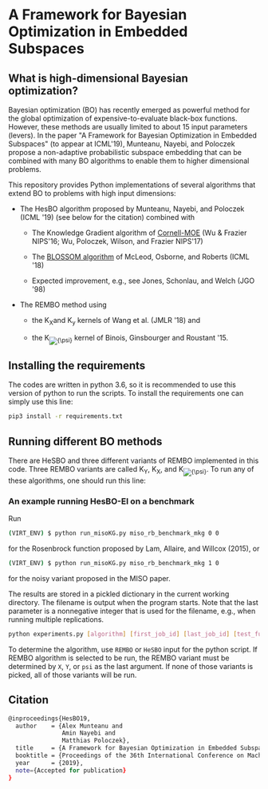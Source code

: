 # A Framework for Bayesian Optimization in Embedded Subspaces

## What is high-dimensional Bayesian optimization?
Bayesian optimization (BO) has recently emerged as powerful method for the global optimization of expensive-to-evaluate black-box functions. However, these methods are usually limited to about 15 input parameters (levers). 
In the paper "A Framework for Bayesian Optimization in Embedded Subspaces" (to appear at ICML'19), Munteanu, Nayebi, and Poloczek propose a non-adaptive probabilistic subspace embedding that can be combined with many BO algorithms to enable them to higher dimensional problems.

This repository provides Python implementations of several algorithms that extend BO to problems with high input dimensions:

* The HesBO algorithm proposed by Munteanu, Nayebi, and Poloczek (ICML '19) (see below for the citation) combined with

	* The Knowledge Gradient algorithm of [Cornell-MOE](https://github.com/wujian16/Cornell-MOE "Cornell-MOE") (Wu & Frazier NIPS'16; Wu, Poloczek, Wilson, and Frazier NIPS'17)
	
	* The [BLOSSOM algorithm](https://github.com/markm541374/gpbo "BLOSSOM") of McLeod, Osborne, and Roberts (ICML '18)
	
	* Expected improvement, e.g., see Jones, Schonlau, and Welch (JGO '98)
		
* The REMBO method using 

	* the K<sub>X</sub>and K<sub>y</sub> kernels of Wang et al. (JMLR '18) and 
	
	* the K<sub><img src="https://latex.codecogs.com/gif.latex?{~_\psi}" title="{\psi}" /></sub> kernel of Binois, Ginsbourger and Roustant '15.  

## Installing the requirements
The codes are written in python 3.6, so it is recommended to use this version of python to run the scripts. To install the requirements one can simply use this line:
```bash
pip3 install -r requirements.txt
```
## Running different BO methods
There are HeSBO and three different variants of REMBO implemented in this code. Three REMBO variants are called K<sub>Y</sub>, K<sub>X</sub>, and K<sub><img src="https://latex.codecogs.com/gif.latex?{\psi}" title="{\psi}" /></sub>. To run any of these algorithms, one should run this line:

### An example running HesBO-EI on a benchmark
Run
```bash
(VIRT_ENV) $ python run_misoKG.py miso_rb_benchmark_mkg 0 0
```
for the Rosenbrock function proposed by Lam, Allaire, and Willcox (2015), or 
```bash
(VIRT_ENV) $ python run_misoKG.py miso_rb_benchmark_mkg 1 0
```
for the noisy variant proposed in the MISO paper.

The results are stored in a pickled dictionary in the current working directory. The filename is output when the program starts.
Note that the last parameter is a nonnegative integer that is used for the filename, e.g., when running multiple replications.

```bash
python experiments.py [algorithm] [first_job_id] [last_job_id] [test_function] [num_of_steps] [low_dim] [high_dim] [num_of_initial_sample] [noise_variance] [REMBO_variant]
```
To determine the algorithm, use `REMBO` or `HeSBO` input for the python script. If REMBO algorithm is selected to be run, the REMBO variant must be determined by `X`, `Y`, or `psi` as the last argument. If none of those variants is picked, all of those variants will be run.

## Citation
```bash
@inproceedings{HesBO19,
  author    = {Alex Munteanu and
               Amin Nayebi and
			   Matthias Poloczek},
  title     = {A Framework for Bayesian Optimization in Embedded Subspaces},
  booktitle = {Proceedings of the 36th International Conference on Machine Learning, {(ICML)}},
  year      = {2019},
  note={Accepted for publication}
}
```
